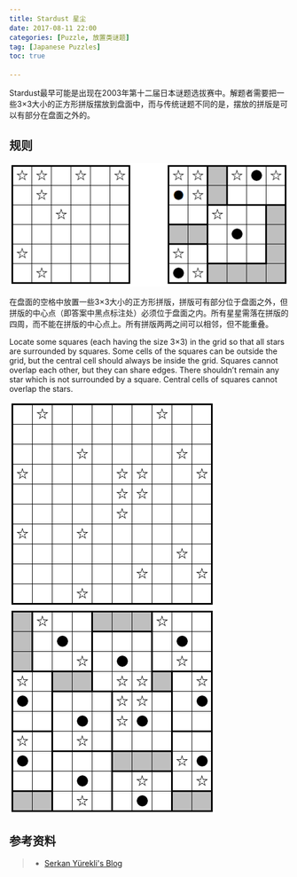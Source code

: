 ```yaml
---
title: Stardust 星尘
date: 2017-08-11 22:00
categories: [Puzzle, 放置类谜题]
tag: [Japanese Puzzles]
toc: true

---
```


Stardust最早可能是出现在2003年第十二届日本谜题选拔赛中。解题者需要把一些3×3大小的正方形拼版摆放到盘面中，而与传统谜题不同的是，摆放的拼版是可以有部分在盘面之外的。

## 规则

![Stardust小型例题，来自12th JPC](/images/stardust.png)

在盘面的空格中放置一些3×3大小的正方形拼版，拼版可有部分位于盘面之外，但拼版的中心点（即答案中黑点标注处）必须位于盘面之内。所有星星需落在拼版的四周，而不能在拼版的中心点上。所有拼版两两之间可以相邻，但不能重叠。

Locate some squares (each having the size 3×3) in the grid so that all stars are surrounded by squares. Some cells of the squares can be outside the grid, but the central cell should always be inside the grid.  Squares cannot overlap each other, but they can share edges. There shouldn’t remain any star which is not surrounded by a square. Central cells of squares cannot overlap the stars.

![Stardust例题，来自12th JPC](/images/stardust_e.png)
![Stardust例题解答](/images/stardust_a.png)

## 参考资料
> - [Serkan Yürekli's Blog](https://yureklis.wordpress.com/2012/06/25/stardust/)